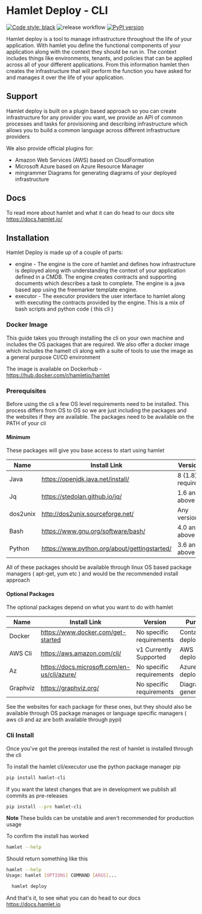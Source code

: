 # Hamlet Deploy - CLI

[![Code style: black](https://img.shields.io/badge/code%20style-black-000000.svg)](https://github.com/psf/black)
![release workflow](https://github.com/hamlet-io/executor-python/actions/workflows/release.yml/badge.svg)
[![PyPI version](https://badge.fury.io/py/hamlet-cli.svg)](https://badge.fury.io/py/hamlet-cli)

Hamlet deploy is a tool to manage infrastructure throughout the life of your application. With hamlet you define the functional components of your application along with the context they should be run in. The context includes things like environments, tenants, and policies that can be applied across all of your different applications.
From this information hamlet then creates the infrastructure that will perform the function you have asked for and manages it over the life of your application.

## Support

Hamlet deploy is built on a plugin based approach so you can create infrastructure for any provider you want, we provide an API of common processes and tasks for provisioning and describing infrastructure which allows you to build a common language across different infrastructure providers

We also provide official plugins for:

- Amazon Web Services (AWS) based on CloudFormation
- Microsoft Azure based on Azure Resource Manager
- mingrammer Diagrams for generating diagrams of your deployed infrastructure

## Docs

To read more about hamlet and what it can do head to our docs site https://docs.hamlet.io/

## Installation

Hamlet Deploy is made up of a couple of parts:

- engine - The engine is the core of hamlet and defines how infrastructure is deployed along with understanding the context of your application defined in a CMDB. The engine creates contracts and supporting documents which describes a task to complete. The engine is a java based app using the freemarker template engine.
- executor - The executor providers the user interface to hamlet along with executing the contracts provided by the engine. This is a mix of bash scripts and python code ( this cli )

### Docker Image

This guide takes you through installing the cli on your own machine and includes the OS packages that are required. We also offer a docker image which includes the hamelt cli along with a suite of tools to use the image as a general purpose CI/CD environment

The image is available on Dockerhub - https://hub.docker.com/r/hamletio/hamlet

### Prerequisites

Before using the cli a few OS level requirements need to be installed. This process differs from OS to OS so we are just including the packages and the websites if they are available. The packages need to be available on the PATH of your cli

#### Minimum

These packages will give you base access to start using hamlet

| Name     | Install Link                                 | Version           |
|----------|----------------------------------------------|-------------------|
| Java     | https://openjdk.java.net/install/            | 8 (1.8) required  |
| Jq       | https://stedolan.github.io/jq/               | 1.6 and above     |
| dos2unix | http://dos2unix.sourceforge.net/             | Any version       |
| Bash     | https://www.gnu.org/software/bash/           | 4.0 and above     |
| Python   | https://www.python.org/about/gettingstarted/ | 3.6 and above     |

All of these packages should be available through linux OS based package managers ( apt-get, yum etc ) and would be the recommended install approach

#### Optional Packages

The optional packages depend on what you want to do with hamlet

| Name     | Install Link                                 | Version                  | Purpose                  |
|----------|----------------------------------------------|--------------------------|--------------------------|
| Docker   | https://www.docker.com/get-started           | No specific requirements | Container deployments    |
| AWS Cli  | https://aws.amazon.com/cli/                  | v1 Currently Supported   | AWS deployments          |
| Az       | https://docs.microsoft.com/en-us/cli/azure/  | No specific requirements | Azure deployments        |
| Graphviz | https://graphviz.org/                        | No specific requirements | Diagram generation       |

See the websites for each package for these ones, but they should also be available through OS package manages or language specific managers ( aws cli and az are both available through pypi)

### Cli Install

Once you've got the prereqs installed the rest of hamlet is installed through the cli

To install the hamlet cli/executor use the python package manager pip

```bash
pip install hamlet-cli
```

If you want the latest changes that are in development we publish all commits as pre-releases

```bash
pip install --pre hamlet-cli
```

**Note** These builds can be unstable and aren't recommended for production usage

To confirm the install has worked

```bash
hamlet --help
```

Should return something like this

```bash
hamlet --help
Usage: hamlet [OPTIONS] COMMAND [ARGS]...

  hamlet deploy
```

And that's it, to see what you can do head to our docs https://docs.hamlet.io
